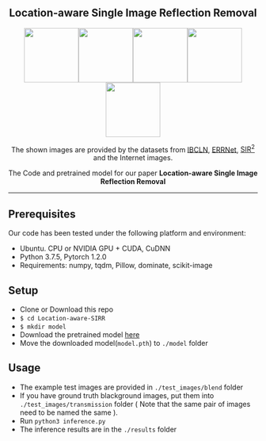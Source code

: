 <h2 align="center">Location-aware Single Image Reflection Removal</h2>

<div align='center'>
<img src='doc_gif/gif1.gif' height="110px"/><img src='doc_gif/gif2.gif' height="110px"/><img src='doc_gif/gif3.gif' height="110px"/><img src='doc_gif/gif4.gif' height="110px"/><img src='doc_gif/gif5.gif' height="110px"/>
</div>

<p align='center'>
The shown images are provided by the datasets from <a href="https://github.com/JHL-HUST/IBCLN">IBCLN</a>, <a href="https://github.com/Vandermode/ERRNet">ERRNet</a>, <a href="https://sir2data.github.io/">SIR<sup>2</sup></a> and the Internet images.
</p>
<p align='center'>
The Code and pretrained model for our paper <b>Location-aware Single Image Reflection Removal</b><!--   (<a href="1">Arxiv Preprint</a>) -->
</p>

---

## Prerequisites
Our code has been tested under the following platform and environment:
- Ubuntu. CPU or NVIDIA GPU + CUDA, CuDNN
- Python 3.7.5, Pytorch 1.2.0
- Requirements: numpy, tqdm, Pillow, dominate, scikit-image

## Setup
- Clone or Download this repo
- ```$ cd Location-aware-SIRR```
- ```$ mkdir model```
- Download the pretrained model [here](https://drive.google.com/file/d/1TjH5YUBC-cDt09tDXhE5GbeO5FuO7FVZ/view)
- Move the downloaded model(```model.pth```) to ```./model``` folder

## Usage
- The example test images are provided in ```./test_images/blend``` folder
- If you have ground truth blackground images, put them into ```./test_images/transmission``` folder ( Note that the same pair of images need to be named the same ).
- Run ```python3 inference.py```
- The inference results are in the ```./results``` folder

<!--   
## Citation
If you find our work helpful to your research, please consider to cite our paper.
```bibtex
```
-->

